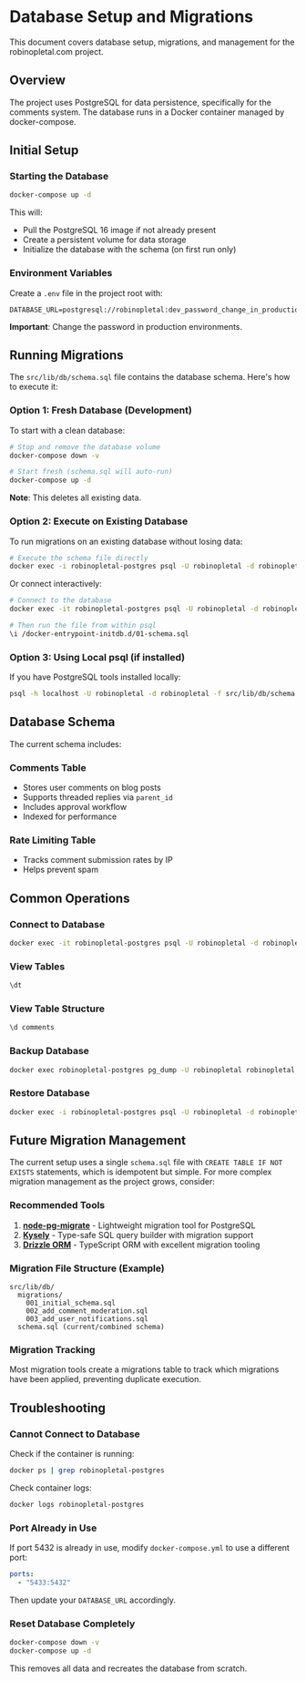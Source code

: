 # Database Setup and Migrations

This document covers database setup, migrations, and management for the robinopletal.com project.

## Overview

The project uses PostgreSQL for data persistence, specifically for the comments system. The database runs in a Docker container managed by docker-compose.

## Initial Setup

### Starting the Database

```bash
docker-compose up -d
```

This will:
- Pull the PostgreSQL 16 image if not already present
- Create a persistent volume for data storage
- Initialize the database with the schema (on first run only)

### Environment Variables

Create a `.env` file in the project root with:

```env
DATABASE_URL=postgresql://robinopletal:dev_password_change_in_production@localhost:5432/robinopletal
```

**Important**: Change the password in production environments.

## Running Migrations

The `src/lib/db/schema.sql` file contains the database schema. Here's how to execute it:

### Option 1: Fresh Database (Development)

To start with a clean database:

```bash
# Stop and remove the database volume
docker-compose down -v

# Start fresh (schema.sql will auto-run)
docker-compose up -d
```

**Note**: This deletes all existing data.

### Option 2: Execute on Existing Database

To run migrations on an existing database without losing data:

```bash
# Execute the schema file directly
docker exec -i robinopletal-postgres psql -U robinopletal -d robinopletal < src/lib/db/schema.sql
```

Or connect interactively:

```bash
# Connect to the database
docker exec -it robinopletal-postgres psql -U robinopletal -d robinopletal

# Then run the file from within psql
\i /docker-entrypoint-initdb.d/01-schema.sql
```

### Option 3: Using Local psql (if installed)

If you have PostgreSQL tools installed locally:

```bash
psql -h localhost -U robinopletal -d robinopletal -f src/lib/db/schema.sql
```

## Database Schema

The current schema includes:

### Comments Table
- Stores user comments on blog posts
- Supports threaded replies via `parent_id`
- Includes approval workflow
- Indexed for performance

### Rate Limiting Table
- Tracks comment submission rates by IP
- Helps prevent spam

## Common Operations

### Connect to Database

```bash
docker exec -it robinopletal-postgres psql -U robinopletal -d robinopletal
```

### View Tables

```sql
\dt
```

### View Table Structure

```sql
\d comments
```

### Backup Database

```bash
docker exec robinopletal-postgres pg_dump -U robinopletal robinopletal > backup.sql
```

### Restore Database

```bash
docker exec -i robinopletal-postgres psql -U robinopletal -d robinopletal < backup.sql
```

## Future Migration Management

The current setup uses a single `schema.sql` file with `CREATE TABLE IF NOT EXISTS` statements, which is idempotent but simple. For more complex migration management as the project grows, consider:

### Recommended Tools

1. **[node-pg-migrate](https://github.com/salsita/node-pg-migrate)** - Lightweight migration tool for PostgreSQL
2. **[Kysely](https://kysely.dev/)** - Type-safe SQL query builder with migration support
3. **[Drizzle ORM](https://orm.drizzle.team/)** - TypeScript ORM with excellent migration tooling

### Migration File Structure (Example)

```
src/lib/db/
  migrations/
    001_initial_schema.sql
    002_add_comment_moderation.sql
    003_add_user_notifications.sql
  schema.sql (current/combined schema)
```

### Migration Tracking

Most migration tools create a migrations table to track which migrations have been applied, preventing duplicate execution.

## Troubleshooting

### Cannot Connect to Database

Check if the container is running:

```bash
docker ps | grep robinopletal-postgres
```

Check container logs:

```bash
docker logs robinopletal-postgres
```

### Port Already in Use

If port 5432 is already in use, modify `docker-compose.yml` to use a different port:

```yaml
ports:
  - "5433:5432"
```

Then update your `DATABASE_URL` accordingly.

### Reset Database Completely

```bash
docker-compose down -v
docker-compose up -d
```

This removes all data and recreates the database from scratch.
